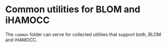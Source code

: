 # Common utilities for BLOM and iHAMOCC

The `common` folder can serve for collected utilities that support both, BLOM and iHAMOCC.
